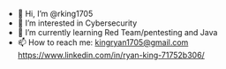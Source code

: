 - 👋 Hi, I’m @rking1705
- 👀 I’m interested in Cybersecurity
- 🌱 I’m currently learning Red Team/pentesting and Java
- 📫 How to reach me: kingryan1705@gmail.com https://www.linkedin.com/in/ryan-king-71752b306/


<!---
rking1705/rking1705 is a ✨ special ✨ repository because its `README.md` (this file) appears on your GitHub profile.
You can click the Preview link to take a look at your changes.
--->
